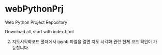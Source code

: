 # webPythonPrj
Web Python Project Repository 


Download all, start with index.html

2. 지도시각화코드 폴더에서 ipynb 파일을 열면 지도 시각화 관련 전체 코드 확인이 가능합니다.
